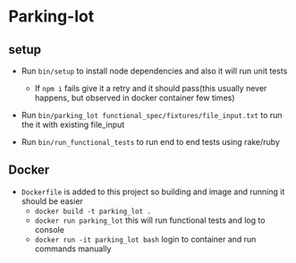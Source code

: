 # Parking-lot

## setup
* Run `bin/setup` to install node dependencies and also it will run unit tests
  - If `npm i` fails give it a retry and it should pass(this usually never happens, but observed in docker container few times)
  
* Run `bin/parking_lot functional_spec/fixtures/file_input.txt` to run the it with existing file_input
* Run `bin/run_functional_tests` to run end to end tests using rake/ruby

## Docker
* `Dockerfile` is added to this project so building and image and running it should be easier
  - `docker build -t parking_lot .`
  - `docker run parking_lot` this will run functional tests and log to console
  - `docker run -it parking_lot bash` login to container and run commands manually

